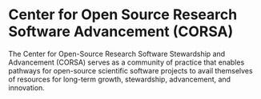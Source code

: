 # Center for Open Source Research Software Advancement (CORSA)

The Center for Open-Source Research Software Stewardship and Advancement (CORSA) serves as a community of practice that enables pathways for open-source 
scientific software projects to avail themselves of resources for long-term growth, stewardship, advancement, and innovation.
